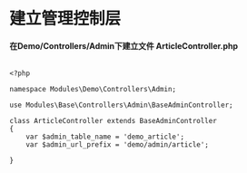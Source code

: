 # 建立管理控制层

#### 在Demo/Controllers/Admin下建立文件 ArticleController.php

```

<?php

namespace Modules\Demo\Controllers\Admin;

use Modules\Base\Controllers\Admin\BaseAdminController;

class ArticleController extends BaseAdminController
{
    var $admin_table_name = 'demo_article';
    var $admin_url_prefix = 'demo/admin/article';

}
```

